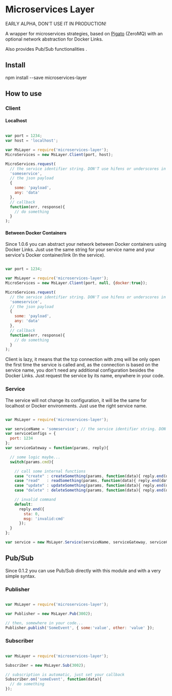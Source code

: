 # Microservices Layer

EARLY ALPHA, DON'T USE IT IN PRODUCTION!

A wrapper for microservices strategies, based on [Pigato](https://www.npmjs.com/package/pigato) (ZeroMQ) with an optional network abstraction for Docker Links. 

Also provides Pub/Sub functionalities .

## Install

npm install --save microservices-layer

## How to use

### Client

#### Localhost

```javascript

var port = 1234;
var host = 'localhost';

var MsLayer = require('microservices-layer');
MicroServices = new MsLayer.Client(port, host);

MicroServices.request(
  // the service identifier string. DON'T use hifens or underscores in the name.
  'someservice',
  // the json payload
  {
    some: 'payload',
    any: 'data'
  },
  // callback
  function(err, response){
    // do something
  }
);

```

#### Between Docker Containers

Since 1.0.6 you can abstract your network between Docker containers using Docker Links. Just use the same string for your service name and your service's Docker container/link (In the service).

```javascript

var port = 1234;

var MsLayer = require('microservices-layer');
MicroServices = new MsLayer.Client(port, null, {docker:true});

MicroServices.request(
  // the service identifier string. DON'T use hifens or underscores in the name.
  'someservice',
  // the json payload
  {
    some: 'payload',
    any: 'data'
  },
  // callback
  function(err, response){
    // do something
  }
);

```

Client is lazy, it means that the tcp connection with zmq will be only open the first time the service is called and, as the connection is based on the service name, you don't need any additional configuration besides the Docker Links. Just request the service by its name, enywhere in your code.

### Service

The service will not change its configuration, it will be the same for localhost or Docker environments. Just use the right service name.

```javascript

var MsLayer = require('microservices-layer');

var serviceName = 'someservice'; // the service identifier string. DON'T use hifens or underscores in the name.
var serviceConfigs = {
  port: 1234
};
var serviceGateway = function(params, reply){

  // some logic maybe...
  switch(params.cmd){

    // call some internal functions
    case "create" : createSomething(params, function(data){ reply.end(data); }); break;
    case "read"   : readSomething(params, function(data){ reply.end(data); }); break;
    case "update" : updateSomething(params, function(data){ reply.end(data); }); break;
    case "delete" : deleteSomething(params, function(data){ reply.end(data); }); break;

    // invalid command
    default:
      reply.end({
        sta: 0,
        msg: 'invalid:cmd'
      });
  }
};

var service = new MsLayer.Service(serviceName, serviceGateway, serviceConfigs);

```


## Pub/Sub

Since 0.1.2 you can use Pub/Sub directly with this module and with a very simple syntax.

### Publisher

```javascript

var MsLayer = require('microservices-layer');

var Publisher = new MsLayer.Pub(3002);

// then, somewhere in your code...
Publisher.publish('SomeEvent', { some:'value', other: 'value' });

```

### Subscriber

```javascript

var MsLayer = require('microservices-layer');

Subscriber = new MsLayer.Sub(3002);

// subscription is automatic, just set your callback
Subscriber.on('someEvent', function(data){
  // do something
});

```